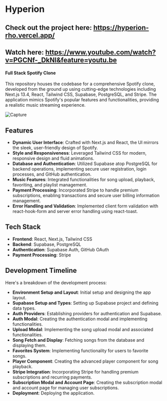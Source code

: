 # Hyperion

## Check out the project here: https://hyperion-rho.vercel.app/
## Watch here: https://www.youtube.com/watch?v=PGCNf-_DkNI&feature=youtu.be

#### Full Stack Spotify Clone

This repository houses the codebase for a comprehensive Spotify clone, developed from the ground up using cutting-edge technologies including Next.js 13.4, React, Tailwind CSS, Supabase, PostgreSQL, and Stripe. The application mimics Spotify's popular features and functionalities, providing a realistic music streaming experience.

![Capture](https://github.com/Nocturna1Developer/Hyperion/assets/40129107/52eb658d-cacb-4a55-9501-f7cc5a0c96d3)


## Features

- **Dynamic User Interface**: Crafted with Next.js and React, the UI mirrors the sleek, user-friendly design of Spotify.
- **Style and Responsiveness**: Leveraged Tailwind CSS for modern, responsive design and fluid animations.
- **Database and Authentication**: Utilized Supabase atop PostgreSQL for backend operations, implementing secure user registration, login processes, and GitHub authentication.
- **Music Features**: Integrated functionalities for song upload, playback, favoriting, and playlist management.
- **Payment Processing**: Incorporated Stripe to handle premium subscriptions, enabling transactions and secure user billing information management.
- **Error Handling and Validation**: Implemented client form validation with react-hook-form and server error handling using react-toast.

## Tech Stack

- **Frontend**: React, Next.js, Tailwind CSS
- **Backend**: Supabase, PostgreSQL
- **Authentication**: Supabase Auth, GitHub OAuth
- **Payment Processing**: Stripe

## Development Timeline

Here's a breakdown of the development process:

- **Environment Setup and Layout**: Initial setup and designing the app layout.
- **Supabase Setup and Types**: Setting up Supabase project and defining data types.
- **Auth Providers**: Establishing providers for authentication and Supabase.
- **Auth Modal**: Creating the authentication modal and implementing functionalities.
- **Upload Modal**: Implementing the song upload modal and associated functionalities.
- **Song Fetch and Display**: Fetching songs from the database and displaying them.
- **Favorites System**: Implementing functionality for users to favorite songs.
- **Player Component**: Creating the advanced player component for song playback.
- **Stripe Integration**: Incorporating Stripe for handling premium subscriptions and recurring payments.
- **Subscription Modal and Account Page**: Creating the subscription modal and account page for managing user subscriptions.
- **Deployment**: Deploying the application.
